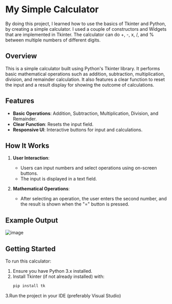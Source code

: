 # My Simple Calculator

By doing this project, I learned how to use the basics of Tkinter and Python, by creating a simple calculator. I used a couple of constructors and Widgets that are implemented in Tkinter. The calculator can do +, -, x, /, and % between multiple numbers of different digits.

## Overview

This is a simple calculator built using Python's Tkinter library. It performs basic mathematical operations such as addition, subtraction, multiplication, division, and remainder calculation. It also features a clear function to reset the input and a result display for showing the outcome of calculations.

## Features

- **Basic Operations**: Addition, Subtraction, Multiplication, Division, and Remainder.
- **Clear Function**: Resets the input field.
- **Responsive UI**: Interactive buttons for input and calculations.

## How It Works

1. **User Interaction**: 
   - Users can input numbers and select operations using on-screen buttons.
   - The input is displayed in a text field.
   
2. **Mathematical Operations**:
   - After selecting an operation, the user enters the second number, and the result is shown when the "=" button is pressed.

## Example Output
![image](https://github.com/user-attachments/assets/7dba5386-9642-4a76-b04b-fe2e79e0cdd2)


## Getting Started

To run this calculator:

1. Ensure you have Python 3.x installed.
2. Install Tkinter (if not already installed) with:
   ```bash
   pip install tk

3.Run the project in your IDE (preferably Visual Studio)
